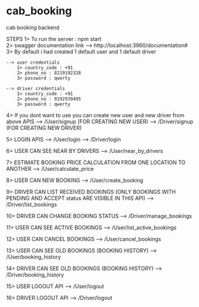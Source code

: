 # cab_booking
cab booking backend

STEPS
1> To run the server : npm start      
2> swagger documentation link --> http://localhost:3960/documentation# 
3> By default i had created 1 default user and 1 default driver       

    --> user credentials
        1> country_code : +91
        2> phone_no : 8219192328
        3> password : qwerty

    --> driver credentials
        1> country_code : +91
        2> phone_no : 9192939495
        3> password : qwerty
    
4> If you dont want to use you can create new user and new driver from above APIS
    --> /User/signup     (FOR CREATING NEW USER)
    --> /Driver/signup   (FOR CREATING NEW DRIVER)

5> LOGIN APIS
    --> /User/login
    --> /Driver/login

6> USER CAN SEE NEAR BY DRIVERS
    --> /User/near_by_drivers

7> ESTIMATE BOOKING PRICE CALCULATION FROM ONE LOCATION TO ANOTHER
    --> /User/calculate_price

8> USER CAN NEW BOOKING
    --> /User/create_booking

9> DRIVER CAN LIST RECEIVED BOOKINGS (ONLY BOOKINGS WITH PENDING AND ACCEPT status ARE VISIBLE IN THIS API)
    --> /Driver/list_bookings

10> DRIVER CAN CHANGE BOOKING STATUS 
    --> /Driver/manage_bookings

11> USER CAN SEE ACTIVE BOOKINGS 
    --> /User/list_active_bookings

12> USER CAN CANCEL BOOKINGS
    --> /User/cancel_bookings

13> USER CAN SEE OLD BOOKINGS (BOOKING HISTORY)
    --> /User/booking_history

14> DRIVER CAN SEE OLD BOOKINGS (BOOKING HISTORY)
    --> /Driver/booking_history

15> USER LOGOUT API
    --> /User/logout

16> DRIVER LOGOUT API
    --> /Driver/logout
